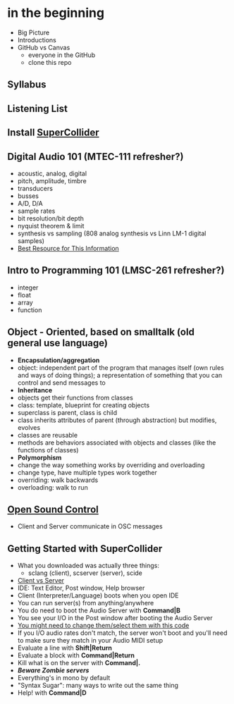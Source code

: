 # in the beginning

- Big Picture
- Introductions
- GitHub vs Canvas
  - everyone in the GitHub
  - clone this repo

## Syllabus

## Listening List

## Install [SuperCollider](https://supercollider.github.io/)

## Digital Audio 101 (MTEC-111 refresher?)
- acoustic, analog, digital
- pitch, amplitude, timbre
- transducers
- busses
- A/D, D/A
- sample rates
- bit resolution/bit depth
- nyquist theorem & limit
- synthesis vs sampling (808 analog synthesis vs Linn LM-1 digital samples)
- [Best Resource for This Information](https://cmtext.com/)

## Intro to Programming 101 (LMSC-261 refresher?)
- integer
- float
- array
- function


## Object - Oriented, based on smalltalk (old general use language)
- **Encapsulation/aggregation**
- object: independent part of the program that manages itself (own rules and ways of doing things); a representation of something that you can control and send messages to
- **Inheritance**
- objects get their functions from classes
- class: template, blueprint for creating objects
- superclass is parent, class is child
- class inherits attributes of parent (through abstraction) but modifies, evolves
- classes are reusable
- methods are behaviors associated with objects and classes (like the functions of classes)
- **Polymorphism**
- change the way something works by overriding and overloading
- change type, have multiple types work together
- overriding: walk backwards
- overloading: walk to run 

## [Open Sound Control](https://ccrma.stanford.edu/groups/osc/index.html)
- Client and Server communicate in OSC messages

## Getting Started with SuperCollider
- What you downloaded was actually three things:
  - sclang (client), scserver (server), scide
- [Client vs Server](https://doc.sccode.org/Guides/ClientVsServer.html)
- IDE: Text Editor, Post window, Help browser
- Client (Interpreter/Language) boots when you open IDE
- You can run server(s) from anything/anywhere
- You do need to boot the Audio Server with **Command|B**
- You see your I/O in the Post window after booting the Audio Server
- [You might need to change them/select them with this code](https://doc.sccode.org/Reference/AudioDeviceSelection.html)
- If you I/O audio rates don't match, the server won't boot and you'll need to make sure they match in your Audio MIDI setup
- Evaluate a line with **Shift|Return**
- Evaluate a block with **Command|Return**
- Kill what is on the server with **Command|.**
- ***Beware Zombie servers***
- Everything's in mono by default
- "Syntax Sugar": many ways to write out the same thing
- Help! with **Command|D**
